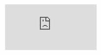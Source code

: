 ![Image](https://www.facebook.com/photo.php?fbid=169793956424987&set=t.100001670115701&type=3&theater)
